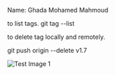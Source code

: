 Name: Ghada Mohamed Mahmoud


to list tags.
git tag --list

to delete tag locally and remotely.

git push origin --delete v1.7

![Test Image 1](gg.jfif)

